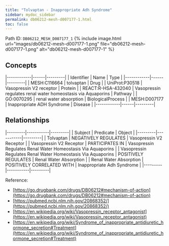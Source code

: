 ```yaml
---
title: "Tolvaptan - Inappropriate Adh Syndrome"
sidebar: mydoc_sidebar
permalink: db06212-mesh-d007177-1.html
toc: false 
---
```



Path ID: `DB06212_MESH_D007177_1`
{% include image.html url="images/db06212-mesh-d007177-1.png" file="db06212-mesh-d007177-1.png" alt="db06212-mesh-d007177-1" %}

## Concepts

|------------|------|---------|
| Identifier | Name | Type    |
|------------|------|---------|
| MESH:C116664 | tolvaptan | Drug |
| UniProt:P30518 | Vasopressin V2 receptor | Protein |
| REACT:R-HSA-432040 | Vasopressin regulates renal water homeostasis via Aquaporins | Pathway |
| GO:0070295 | renal water absorption | BiologicalProcess |
| MESH:D007177 | Inappropriate ADH Syndrome | Disease |
|------------|------|---------|

## Relationships

|---------|-----------|---------|
| Subject | Predicate | Object  |
|---------|-----------|---------|
| Tolvaptan | NEGATIVELY REGULATES | Vasopressin V2 Receptor |
| Vasopressin V2 Receptor | PARTICIPATES IN | Vasopressin Regulates Renal Water Homeostasis Via Aquaporins |
| Vasopressin Regulates Renal Water Homeostasis Via Aquaporins | POSITIVELY REGULATES | Renal Water Absorption |
| Renal Water Absorption | POSITIVELY CORRELATED WITH | Inappropriate Adh Syndrome |
|---------|-----------|---------|

Reference: 
  - [https://go.drugbank.com/drugs/DB06212#mechanism-of-action](https://go.drugbank.com/drugs/DB06212#mechanism-of-action)
  - [https://pubmed.ncbi.nlm.nih.gov/20868352/](https://pubmed.ncbi.nlm.nih.gov/20868352/)
  - [https://en.wikipedia.org/wiki/Vasopressin_receptor_antagonist](https://en.wikipedia.org/wiki/Vasopressin_receptor_antagonist)
  - [https://en.wikipedia.org/wiki/Syndrome_of_inappropriate_antidiuretic_hormone_secretion#Treatment](https://en.wikipedia.org/wiki/Syndrome_of_inappropriate_antidiuretic_hormone_secretion#Treatment)
